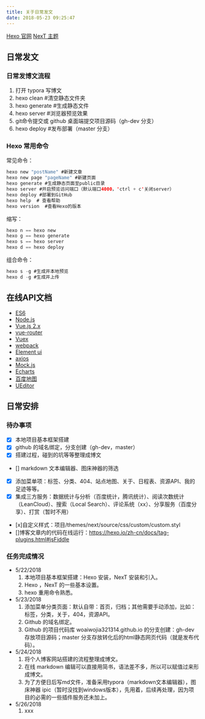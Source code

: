 ```yaml
---
title: 关于日常发文
date: 2018-05-23 09:25:47
---
```


[Hexo 官网](https://hexo.io/zh-cn/)
[NexT 主题](http://theme-next.iissnan.com/)

## 日常发文

### 日常发博文流程
1. 打开 typora 写博文
2. hexo clean #清空静态文件夹
3. hexo generate #生成静态文件
4. hexo server #浏览器预览效果
5. git命令提交或 github 桌面端提交项目源码（gh-dev 分支）
6. hexo deploy #发布部署（master 分支）

### Hexo 常用命令
常见命令：

```swift
hexo new "postName" #新建文章
hexo new page "pageName" #新建页面
hexo generate #生成静态页面至public目录
hexo server #开启预览访问端口（默认端口4000，'ctrl + c'关闭server）
hexo deploy #部署到GitHub
hexo help  # 查看帮助
hexo version  #查看Hexo的版本
```

缩写：

```swift
hexo n == hexo new
hexo g == hexo generate
hexo s == hexo server
hexo d == hexo deploy
```
组合命令：

```swift
hexo s -g #生成并本地预览
hexo d -g #生成并上传
```

## 在线API文档
* [ ES6 ](http://es6.ruanyifeng.com/)
* [ Node.js ](https://nodejs.org/en/)
* [ Vue.js 2.x ](https://vuefe.cn/)
* [ vue-router ](https://router.vuejs.org/zh-cn/) 
* [ Vuex ](https://vuex.vuejs.org/zh-cn/) 
* [ webpack ](https://webpack.js.org/)
* [ Element ui ](http://element.eleme.io/#/zh-CN)
* [ axios ](https://github.com/axios/axios)
* [ Mock.js ](http://mockjs.com/)
* [ Echarts ](http://echarts.baidu.com/) 
* [ 百度地图 ](http://lbsyun.baidu.com/index.php?title=jspopular)
* [ UEditor ](http://ueditor.baidu.com/website/)

## 日常安排

### 待办事项
* [x] 本地项目基本框架搭建
* [x] github 的域名绑定，分支创建（gh-dev，master）
* [x] 搭建过程，碰到的坑等等整理成博文
* [] markdown 文本编辑器、图床神器的筛选
* [x] 添加菜单项：标签、分类、404、站点地图、关于、日程表、资源API、我的足迹等等。
* [x] 集成三方服务：数据统计与分析（百度统计，腾讯统计）、阅读次数统计（LeanCloud）、搜索（Local Search）、评论系统（xx）、分享服务（百度分享）、打赏（暂时不用）
* [x]自定义样式：项目/themes/next/source/css/custom/custom.styl
* []博客文章内的代码在线运行：https://hexo.io/zh-cn/docs/tag-plugins.html#jsFiddle

### 任务完成情况
* 5/22/2018 
  1. 本地项目基本框架搭建：Hexo 安装，NexT 安装和引入。
  2. Hexo ，NexT 的一些基本设置。
  3. hexo 重用命令熟悉。
* 5/23/2018 
  1. 添加菜单分类页面：默认自带：首页，归档；其他需要手动添加，比如：标签，分类，关于，404，资源API。
  2. Github 的域名绑定。
  3. Github 的项目代码库 woaiwojia321314.github.io 的分支创建：gh-dev 存放项目源码；master 分支存放转化后的html静态网页代码（就是发布代码）。
* 5/24/2018  
  1. 将个人博客网站搭建的流程整理成博文。
  2. 在线 markdown 编辑可以直接用简书，语法差不多，所以可以赋值过来形成博文。
  3. 为了方便日后写md文件，准备采用typora（markdown文本编辑器），图床神器 ipic（暂时没找到windows版本），先用着，后续再处理，因为项目的必需的一些插件服务还未加上。
* 5/26/2018  
  1. xxx